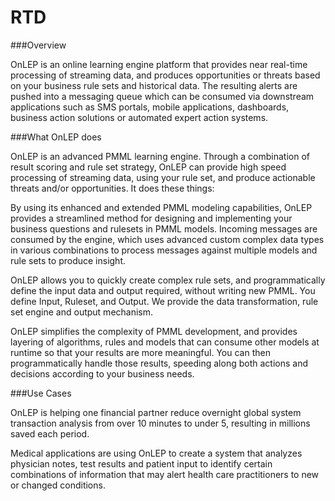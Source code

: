 RTD
===
###Overview

OnLEP is an online learning engine platform that provides near real-time processing of streaming data, and produces opportunities or threats based on your business rule sets and historical data.   The resulting alerts are pushed into a messaging queue which can be consumed via downstream applications such as SMS portals, mobile applications, dashboards, business action solutions or automated expert action systems.   

###What OnLEP does

OnLEP is an advanced PMML learning engine.  Through a combination of result scoring and rule set strategy, OnLEP can provide high speed processing of streaming data, using your rule set, and produce actionable threats and/or opportunities.  It does these things:

By using its enhanced and extended PMML modeling capabilities, OnLEP provides a streamlined method for designing and implementing your business questions and rulesets in PMML models.  Incoming messages are consumed by the engine, which uses advanced custom complex data types in various combinations to process messages against multiple models and rule sets to produce insight.   
	
OnLEP allows you to quickly create complex rule sets, and programmatically define the input data and output required, without writing new PMML.  You define Input, Ruleset, and Output.  We provide the data transformation, rule set engine and output mechanism. 

OnLEP simplifies the complexity of PMML development, and provides layering of algorithms, rules and models that can consume other models at runtime so that your results are more meaningful. You can then programmatically handle those results, speeding along both actions and decisions according to your business needs.

###Use Cases

OnLEP is helping one financial partner reduce overnight global system transaction analysis from over 10 minutes to under 5, resulting in millions saved each period. 

Medical applications are using OnLEP to create a system that analyzes physician notes, test results and patient input to identify certain combinations of information that may alert health care practitioners to new or changed conditions.
